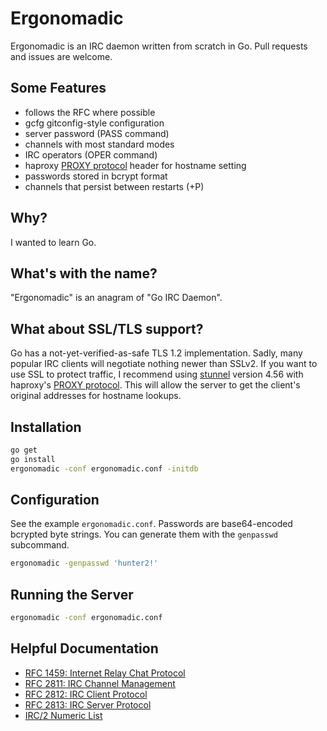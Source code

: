 # Ergonomadic

Ergonomadic is an IRC daemon written from scratch in Go. Pull requests
and issues are welcome.

## Some Features

- follows the RFC where possible
- gcfg gitconfig-style configuration
- server password (PASS command)
- channels with most standard modes
- IRC operators (OPER command)
- haproxy [PROXY protocol](http://haproxy.1wt.eu/download/1.5/doc/proxy-protocol.txt) header for hostname setting
- passwords stored in bcrypt format
- channels that persist between restarts (+P)

## Why?

I wanted to learn Go.

## What's with the name?

"Ergonomadic" is an anagram of "Go IRC Daemon".

## What about SSL/TLS support?

Go has a not-yet-verified-as-safe TLS 1.2 implementation. Sadly, many
popular IRC clients will negotiate nothing newer than SSLv2. If you
want to use SSL to protect traffic, I recommend using
[stunnel](https://www.stunnel.org/index.html) version 4.56 with
haproxy's
[PROXY protocol](http://haproxy.1wt.eu/download/1.5/doc/proxy-protocol.txt). This
will allow the server to get the client's original addresses for
hostname lookups.

## Installation

```sh
go get
go install
ergonomadic -conf ergonomadic.conf -initdb
```

## Configuration

See the example `ergonomadic.conf`. Passwords are base64-encoded
bcrypted byte strings. You can generate them with the `genpasswd`
subcommand.

```sh
ergonomadic -genpasswd 'hunter2!'
```

## Running the Server

```sh
ergonomadic -conf ergonomadic.conf
```

## Helpful Documentation

- [RFC 1459: Internet Relay Chat Protocol](http://tools.ietf.org/html/rfc1459)
- [RFC 2811: IRC Channel Management](http://tools.ietf.org/html/rfc2811)
- [RFC 2812: IRC Client Protocol](http://tools.ietf.org/html/rfc2812)
- [RFC 2813: IRC Server Protocol](http://tools.ietf.org/html/rfc2813)
- [IRC/2 Numeric List](https://www.alien.net.au/irc/irc2numerics.html)
